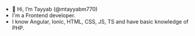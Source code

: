 - 👋 Hi, I’m Tayyab (@mtayyabm770)
- I'm a Frontend developer.
- I know Angular, Ionic, HTML, CSS, JS, TS and have basic knowledge of PHP.
